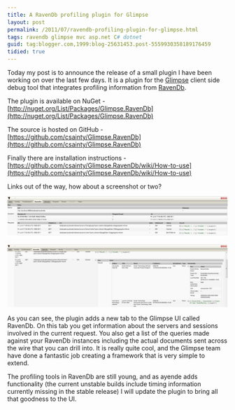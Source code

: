 ```yaml
---
title: A RavenDb profiling plugin for Glimpse
layout: post
permalink: /2011/07/ravendb-profiling-plugin-for-glimpse.html
tags: ravendb glimpse mvc asp.net C# dotnet
guid: tag:blogger.com,1999:blog-25631453.post-5559930358189176459
tidied: true
---
```



Today my post is to announce the release of a small plugin I have been working on over the last few days. It is a plugin for the [Glimpse](http://getglimpse.com/) client side debug tool that integrates profiling information from [RavenDb](http://www.ravendb.net/). 

<!-- more -->
  
The plugin is available on NuGet - [http://nuget.org/List/Packages/Glimpse.RavenDb](http://nuget.org/List/Packages/Glimpse.RavenDb)  
  
The source is hosted on GitHub - [https://github.com/csainty/Glimpse.RavenDb](https://github.com/csainty/Glimpse.RavenDb)  
  
Finally there are installation instructions - [https://github.com/csainty/Glimpse.RavenDb/wiki/How-to-use](https://github.com/csainty/Glimpse.RavenDb/wiki/How-to-use)  
  
Links out of the way, how about a screenshot or two?  
  
![Glimpse.RavenDb.1](/images/1382874051986.png)  
  
![Glimpse.RavenDb.2](/images/1382874051987.png)  
    
As you can see, the plugin adds a new tab to the Glimpse UI called RavenDb. On this tab you get information about the servers and sessions involved in the current request. You also get a list of the queries made against your RavenDb instances including the actual documents sent across the wire that you can drill into. It is really quite cool, and the Glimpse team have done a fantastic job creating a framework that is very simple to extend.  
  
The profiling tools in RavenDb are still young, and as ayende adds functionality (the current unstable builds include timing information currently missing in the stable release) I will update the plugin to bring all that goodness to the UI.  
  
